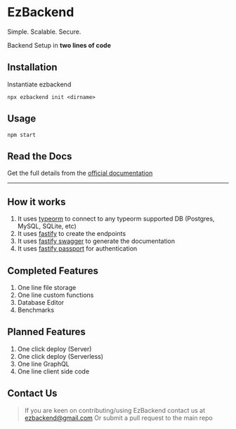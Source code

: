 # EzBackend

Simple. Scalable. Secure.

Backend Setup in **two lines of code**

## Installation

Instantiate ezbackend

```
npx ezbackend init <dirname>
```

## Usage

```
npm start
```

## Read the Docs

Get the full details from the [official documentation](https://www.ezbackend.io/docs/getting-started)

---

## How it works

1. It uses [typeorm](https://typeorm.io/) to connect to any typeorm supported DB (Postgres, MySQL, SQLite, etc)
1. It uses [fastify](https://www.fastify.io/) to create the endpoints
1. It uses [fastify swagger](https://github.com/fastify/fastify-swagger) to generate the documentation
1. It uses [fastify passport](https://github.com/fastify/fastify-passport) for authentication

## Completed Features

1. One line file storage
1. One line custom functions
1. Database Editor
1. Benchmarks

## Planned Features

1. One click deploy (Server)
1. One click deploy (Serverless)
1. One line GraphQL
1. One line client side code

## Contact Us

> If you are keen on contributing/using EzBackend contact us at ezbackend@gmail.com
> Or submit a pull request to the main repo
